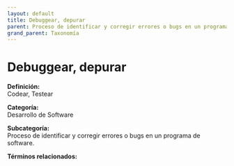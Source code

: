 ```yaml
---
layout: default
title: Debuggear, depurar
parent: Proceso de identificar y corregir errores o bugs en un programa de software.
grand_parent: Taxonomía
---
```


# Debuggear, depurar

**Definición:**  
Codear, Testear

**Categoría:**  
Desarrollo de Software

**Subcategoría:**  
Proceso de identificar y corregir errores o bugs en un programa de software.

**Términos relacionados:**  

